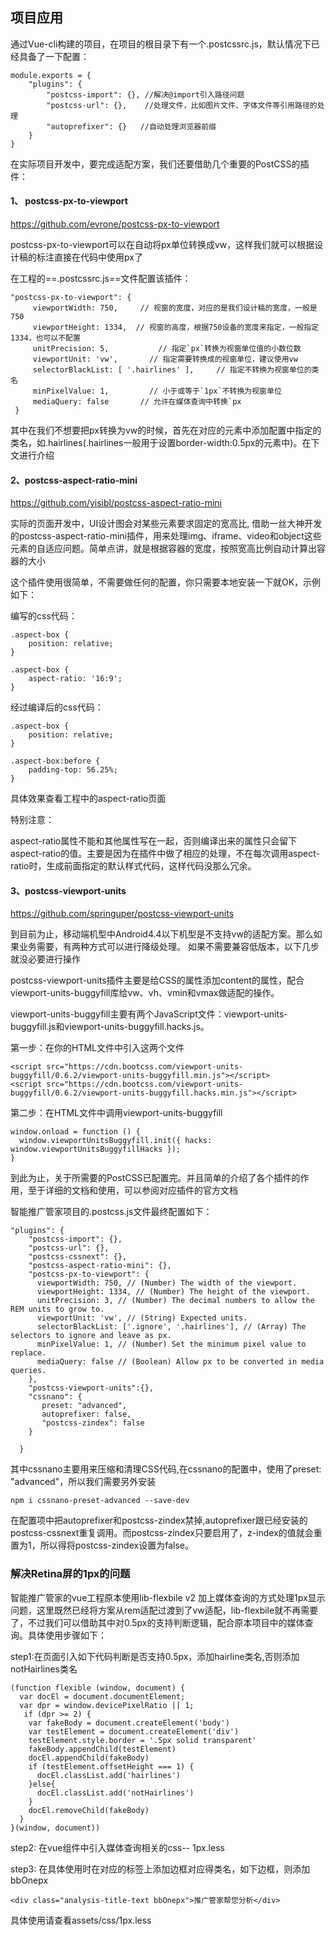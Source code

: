

## 项目应用

通过Vue-cli构建的项目，在项目的根目录下有一个.postcssrc.js，默认情况下已经具备了一下配置：


```
module.exports = {
    "plugins": {
        "postcss-import": {}, //解决@import引入路径问题
        "postcss-url": {},    //处理文件，比如图片文件、字体文件等引用路径的处理
        "autoprefixer": {}   //自动处理浏览器前缀
    }
}
```

在实际项目开发中，要完成适配方案，我们还要借助几个重要的PostCSS的插件：

####  1、 postcss-px-to-viewport

https://github.com/evrone/postcss-px-to-viewport

 postcss-px-to-viewport可以在自动将px单位转换成vw，这样我们就可以根据设计稿的标注直接在代码中使用px了

在工程的==.postcssrc.js==文件配置该插件：


```
"postcss-px-to-viewport": {
     viewportWidth: 750,     // 视窗的宽度，对应的是我们设计稿的宽度，一般是750
     viewportHeight: 1334,  // 视窗的高度，根据750设备的宽度来指定，一般指定1334，也可以不配置
     unitPrecision: 5,           // 指定`px`转换为视窗单位值的小数位数
     viewportUnit: 'vw',       // 指定需要转换成的视窗单位，建议使用vw
     selectorBlackList: [ '.hairlines' ],     // 指定不转换为视窗单位的类名
     minPixelValue: 1,         // 小于或等于`1px`不转换为视窗单位
     mediaQuery: false       // 允许在媒体查询中转换`px
 }
```

其中在我们不想要把px转换为vw的时候，首先在对应的元素中添加配置中指定的类名，如.hairlines(.hairlines一般用于设置border-width:0.5px的元素中)。在下文进行介绍

#### 2、postcss-aspect-ratio-mini

https://github.com/yisibl/postcss-aspect-ratio-mini

实际的页面开发中，UI设计图会对某些元素要求固定的宽高比,
借助一丝大神开发的postcss-aspect-ratio-mini插件，用来处理img、iframe、video和object这些元素的自适应问题。简单点讲，就是根据容器的宽度，按照宽高比例自动计算出容器的大小

这个插件使用很简单，不需要做任何的配置，你只需要本地安装一下就OK，示例如下：

编写的css代码：

```
.aspect-box {
    position: relative;
}

.aspect-box {
    aspect-ratio: '16:9';
}
```
经过编译后的css代码：

```
.aspect-box {
    position: relative;
}

.aspect-box:before {
    padding-top: 56.25%;
}
```
具体效果查看工程中的aspect-ratio页面

特别注意：

aspect-ratio属性不能和其他属性写在一起，否则编译出来的属性只会留下aspect-ratio的值。主要是因为在插件中做了相应的处理，不在每次调用aspect-ratio时，生成前面指定的默认样式代码，这样代码没那么冗余。

#### 3、postcss-viewport-units

https://github.com/springuper/postcss-viewport-units

到目前为止，移动端机型中Android4.4以下机型是不支持vw的适配方案。那么如果业务需要，有两种方式可以进行降级处理。
如果不需要兼容低版本，以下几步就没必要进行操作

postcss-viewport-units插件主要是给CSS的属性添加content的属性，配合viewport-units-buggyfill库给vw、vh、vmin和vmax做适配的操作。

viewport-units-buggyfill主要有两个JavaScript文件：viewport-units-buggyfill.js和viewport-units-buggyfill.hacks.js。

第一步：在你的HTML文件中引入这两个文件
```
<script src="https://cdn.bootcss.com/viewport-units-buggyfill/0.6.2/viewport-units-buggyfill.min.js"></script>
<script src="https://cdn.bootcss.com/viewport-units-buggyfill/0.6.2/viewport-units-buggyfill.hacks.min.js"></script>

```

第二步：在HTML文件中调用viewport-units-buggyfill  

```
window.onload = function () {
  window.viewportUnitsBuggyfill.init({ hacks:    window.viewportUnitsBuggyfillHacks });
}
```

到此为止，关于所需要的PostCSS已配置完。并且简单的介绍了各个插件的作用，至于详细的文档和使用，可以参阅对应插件的官方文档

智能推广管家项目的.postcss.js文件最终配置如下：


```
"plugins": {
    "postcss-import": {},
    "postcss-url": {},
    "postcss-cssnext": {},
    "postcss-aspect-ratio-mini": {}, 
    "postcss-px-to-viewport": { 
      viewportWidth: 750, // (Number) The width of the viewport. 
      viewportHeight: 1334, // (Number) The height of the viewport. 
      unitPrecision: 3, // (Number) The decimal numbers to allow the REM units to grow to. 
      viewportUnit: 'vw', // (String) Expected units. 
      selectorBlackList: ['.ignore', '.hairlines'], // (Array) The selectors to ignore and leave as px. 
      minPixelValue: 1, // (Number) Set the minimum pixel value to replace. 
      mediaQuery: false // (Boolean) Allow px to be converted in media queries. 
    }, 
    "postcss-viewport-units":{},
    "cssnano": { 
       preset: "advanced", 
       autoprefixer: false, 
       "postcss-zindex": false 
    }

  }
```
其中cssnano主要用来压缩和清理CSS代码,在cssnano的配置中，使用了preset: "advanced"，所以我们需要另外安装

```
npm i cssnano-preset-advanced --save-dev
```
在配置项中把autoprefixer和postcss-zindex禁掉,autoprefixer跟已经安装的postcss-cssnext重复调用。而postcss-zindex只要启用了，z-index的值就会重置为1，所以得将postcss-zindex设置为false。


### 解决Retina屏的1px的问题


智能推广管家的vue工程原本使用lib-flexbile v2 加上媒体查询的方式处理1px显示问题，这里既然已经将方案从rem适配过渡到了vw适配，lib-flexbile就不再需要了，不过我们可以借助其中对0.5px的支持判断逻辑，配合原本项目中的媒体查询。具体使用步骤如下：

step1:在页面引入如下代码判断是否支持0.5px，添加hairline类名,否则添加notHairlines类名


```
(function flexible (window, document) {
  var docEl = document.documentElement;
  var dpr = window.devicePixelRatio || 1;
   if (dpr >= 2) {
    var fakeBody = document.createElement('body')
    var testElement = document.createElement('div')
    testElement.style.border = '.5px solid transparent'
    fakeBody.appendChild(testElement)
    docEl.appendChild(fakeBody)
    if (testElement.offsetHeight === 1) {
      docEl.classList.add('hairlines')
    }else{
      docEl.classList.add('notHairlines')
    }
    docEl.removeChild(fakeBody)
  }
}(window, document))
```
step2: 在vue组件中引入媒体查询相关的css-- 1px.less

step3: 在具体使用时在对应的标签上添加边框对应得类名，如下边框，则添加bbOnepx
```
<div class="analysis-title-text bbOnepx">推广管家帮您分析</div>
```
具体使用请查看assets/css/1px.less 


